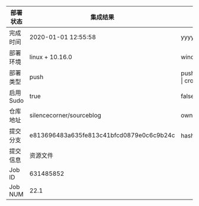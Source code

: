 部署状态 | 集成结果 | 参考值
---|---|---
完成时间 | 2020-01-01 12:55:58 | yyyy-mm-dd hh:mm:ss
部署环境 | linux + 10.16.0 | window \| linux + stable
部署类型 | push | push \| pull_request \| api \| cron
启用Sudo | true | false \| true
仓库地址 | silencecorner/sourceblog | owner_name/repo_name
提交分支 | e813696483a635fe813c41bfcd0879e0c6c9b24c | hash 16位
提交信息 | 资源文件 |
Job ID   | 631485852 |
Job NUM  | 22.1 |
